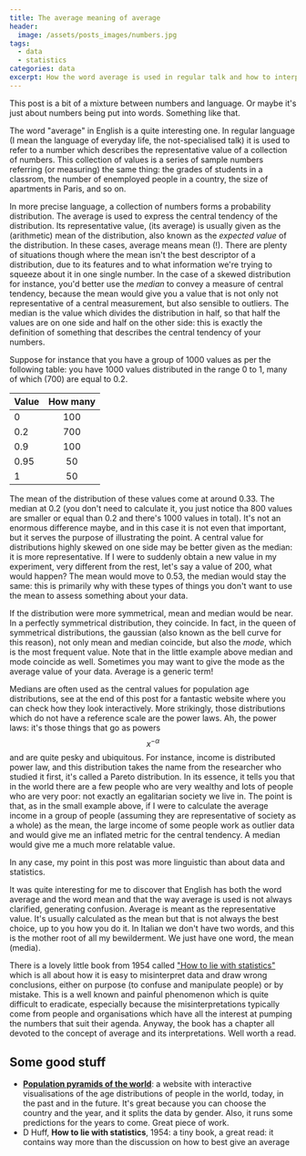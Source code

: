 ```yaml
---
title: The average meaning of average
header:
  image: /assets/posts_images/numbers.jpg
tags:
  - data
  - statistics
categories: data
excerpt: How the word average is used in regular talk and how to interpret and calculate it best
---
```


This post is a bit of a mixture between numbers and language. Or maybe it's just about numbers being put into words. Something like that.

The word "average" in English is a quite interesting one. In regular language (I mean the language of everyday life, the not-specialised talk) it is used to refer to a number which describes the representative value of a collection of numbers. This collection of values is a series of sample numbers referring (or measuring) the same thing: the grades of students in a classrom, the number of enemployed people in a country, the size of apartments in Paris, and so on.

In more precise language, a collection of numbers forms a probability distribution. The average is used to express the central tendency of the distribution. Its representative value, (its average) is usually given as the (arithmetic) mean of the distribution, also known as the *expected value* of the distribution. In these cases, average means mean (!). There are plenty of situations though where the mean isn't the best descriptor of a distribution, due to its features and to what information we're trying to squeeze about it in one single number. In the case of a skewed distribution for instance, you'd better use the *median* to convey a measure of central tendency, because the mean would give you a value that is not only not representative of a central measurement, but also sensible to outliers. The median is the value which divides the distribution in half, so that half the values are on one side and half on the other side: this is exactly the definition of something that describes the central tendency of your numbers.

Suppose for instance that you have a group of 1000 values as per the following table: you have 1000 values distributed in the range 0 to 1, many of which (700) are equal to 0.2.

| Value    | How many   |
| -------- |:----------:|
| 0        | 100        |
| 0.2      | 700        |
| 0.9      | 100        |
| 0.95     | 50         |
| 1        | 50         |

The mean of the distribution of these values come at around 0.33. The median at 0.2 (you don't need to calculate it, you just notice tha 800 values are smaller or equal than 0.2 and there's 1000 values in total). It's not an enormous difference maybe, and in this case it is not even that important, but it serves the purpose of illustrating the point. A central value for distributions highly skewed on one side may be better given as the median: it is more representative. If I were to suddenly obtain a new value in my experiment, very different from the rest, let's say a value of 200, what would happen? The mean would move to 0.53, the median would stay the same: this is primarily why with these types of things you don't want to use the mean to assess something about your data.

If the distribution were more symmetrical, mean and median would be near. In a perfectly symmetrical distribution, they coincide. In fact, in the queen of symmetrical distributions, the gaussian (also known as the bell curve for this reason), not only mean and median coincide, but also the *mode*, which is the most frequent value. Note that in the little example above median and mode coincide as well. Sometimes you may want to give the mode as the average value of your data. Average is a generic term!

Medians are often used as the central values for population age distributions, see at the end of this post for a fantastic website where you can check how they look interactively. More strikingly, those distributions which do not have a reference scale are the power laws. Ah, the power laws: it's those things that go as powers $$x^{-\alpha}$$ and are quite pesky and ubiquitous. For instance, income is distributed power law, and this distribution takes the name from the researcher who studied it first, it's called a Pareto distribution. In its essence, it tells you that in the world there are a few people who are very wealthy and lots of people who are very poor: not exactly an egalitarian society we live in. The point is that, as in the small example above, if I were to calculate the average income in a group of people (assuming they are representative of society as a whole) as the mean, the large income of some people work as outlier data and would give me an inflated metric for the central tendency. A median would give me a much more relatable value.

In any case, my point in this post was more linguistic than about data and statistics.

It was quite interesting for me to discover that English has both the word average and the word mean and that the way average is used is not always clarified, generating confusion. Average is meant as the representative value. It's usually calculated as the mean but that is not always the best choice, up to you how you do it. In Italian we don't have two words, and this is the mother root of all my bewilderment. We just have one word, the mean (media).

There is a lovely little book from 1954 called ["How to lie with statistics"](https://en.wikipedia.org/wiki/How_to_Lie_with_Statistics) which is all about how it is easy to misinterpret data and draw wrong conclusions, either on purpose (to confuse and manipulate people) or by mistake. This is a well known and painful phenomenon which is quite difficult to eradicate, especially because the misinterpretations typically come from people and organisations which have all the interest at pumping the numbers that suit their agenda. Anyway, the book has a chapter all devoted to the concept of average and its interpretations. Well worth a read.

## Some good stuff

* [**Population pyramids of the world**](https://www.populationpyramid.net/): a website with interactive visualisations of the age distributions of people in the world, today, in the past and in the future. It's great because you can choose the country and the year, and it splits the data by gender. Also, it runs some predictions for the years to come. Great piece of work.
* D Huff, **How to lie with statistics**, 1954: a tiny book, a great read: it contains way more than the discussion on how to best give an average
